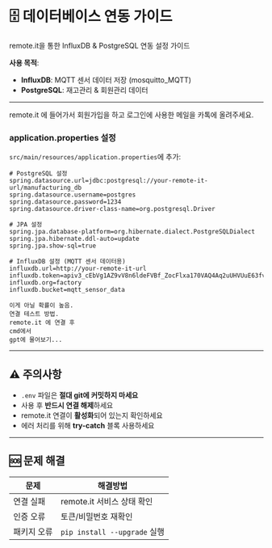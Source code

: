 # 🗄️ 데이터베이스 연동 가이드

remote.it을 통한 InfluxDB & PostgreSQL 연동 설정 가이드

**사용 목적**:
- **InfluxDB**: MQTT 센서 데이터 저장 (mosquitto_MQTT)
- **PostgreSQL**: 재고관리 & 회원관리 데이터

---
remote.it 에 들어가서 회원가입을 하고 로그인에 사용한 메일을 카톡에 올려주세요.


### application.properties 설정
`src/main/resources/application.properties`에 추가:
```properties
# PostgreSQL 설정
spring.datasource.url=jdbc:postgresql://your-remote-it-url/manufacturing_db
spring.datasource.username=postgres
spring.datasource.password=1234
spring.datasource.driver-class-name=org.postgresql.Driver

# JPA 설정
spring.jpa.database-platform=org.hibernate.dialect.PostgreSQLDialect
spring.jpa.hibernate.ddl-auto=update
spring.jpa.show-sql=true

# InfluxDB 설정 (MQTT 센서 데이터용)
influxdb.url=http://your-remote-it-url
influxdb.token=apiv3_cEbVg1AZ9vV8n6ldeFVBf_ZocFlxa170VAQ4Aq2uUHVUuE63fvdu5VSVhSiQvvPlCUVBSx4TD4b9fl_G334ISw
influxdb.org=factory
influxdb.bucket=mqtt_sensor_data

이게 아닐 확률이 높음.
연결 테스트 방법.
remote.it 에 연결 후
cmd에서 
gpt에 물어보기...

```
---

## ⚠️ 주의사항

- `.env` 파일은 **절대 git에 커밋하지 마세요**
- 사용 후 **반드시 연결 해제**하세요
- remote.it 연결이 **활성화**되어 있는지 확인하세요
- 에러 처리를 위해 **try-catch** 블록 사용하세요

---

## 🆘 문제 해결

| 문제 | 해결방법 |
|------|----------|
| 연결 실패 | remote.it 서비스 상태 확인 |
| 인증 오류 | 토큰/비밀번호 재확인 |
| 패키지 오류 | `pip install --upgrade` 실행 |